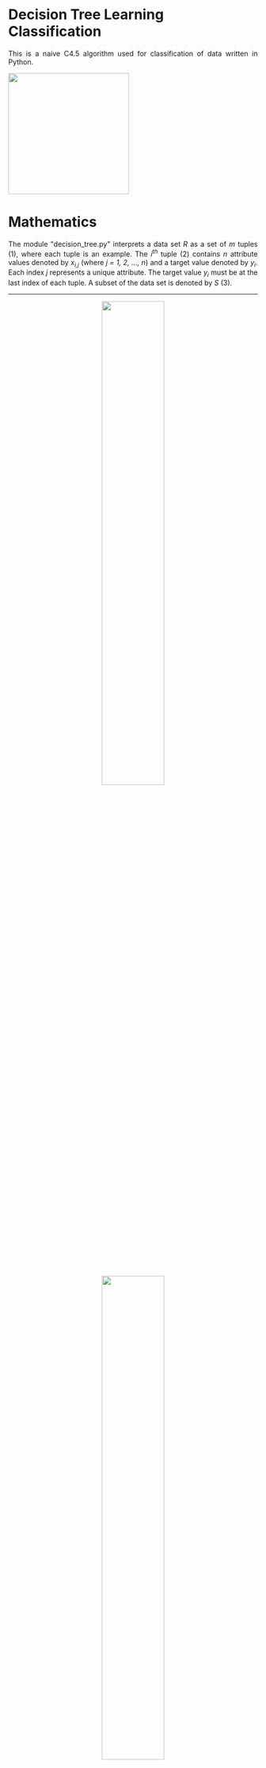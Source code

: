 <h1>Decision Tree Learning Classification</h1>
<p align="justify">
    This is a naive C4.5 algorithm used for classification of data written in Python.
</p>

<p align="left">
    <img src="photos/dependencies.png" width="244px">
</p>

<h1>Mathematics</h1>

<p align="justify">
    The module "decision_tree.py" interprets a data set <i>R</i> as a set of <i>m</i> tuples (1), where each tuple is an example.
    The <i>i<sup>th</sup></i> tuple (2) contains <i>n</i> attribute values denoted by <i>x<sub>i,j</sub></i> (where <i>j = 1, 2, ..., n</i>) 
    and a target value denoted by <i>y<sub>i</sub></i>.
    Each index <i>j</i> represents a unique attribute.
    The target value <i>y<sub>i</sub></i> must be at the last index of each tuple.
    A subset of the data set is denoted by <i>S</i> (3).
</p>

<hr>
<p align="center">
    <img src="photos/equations/equation1.png" width=50%>
</p>

<p align="center">
    <img src="photos/equations/equation2.png" width=50%>
</p>

<p align="center">
    <img src="photos/equations/equation3.png" width=50%>
</p>
<hr>

<p align="justify">
    Each attribute and its distinct values will be a node in the decision tree. 
    An attribute's unique values will be its child nodes,
    and each of these child nodes will then be a parent node to another attribute node, and so on.
    This continues until the target value is reached, which is a leaf node.
    The module "decision_tree.py" splits an attribute <i>a</i> into its unique values by creating a new set <i>X<sub>a</sub></i>,
    which contains values <i>x<sub>i,j</sub></i> in each tuple <i>S<sub>i</sub></i> for all tuples in the subset <i>S</i>
    such that <i>j = a</i> (4). A set of unique target values <i>y<sub>i</sub></i> in subset <i>S</i> is also defined (5).
</p>

<hr>
<p align="center">
    <img src="photos/equations/equation4.png" width=50%>
</p>

<p align="center">
    <img src="photos/equations/equation5.png" width=50%>
</p>
<hr>

<p align="justify">
    Deciding which attribute should be chosen as a root node or a child node of another attribute's value is determined partly 
    by the information entropy <i>H</i> of the subset <i>S</i> (6),
    where <i>P(S,y)</i> is the probability of selecting the target value <i>y</i> from the subset <i>S</i> (7),
    or the number of times the value <i>y</i> occurs in the subset <i>S</i> devided by the number of examples in the subset <i>S</i>.
    The vertical bars denote the cardinality of the set or sequence.
    The value of the information entropy is between 0 and 1 bits inclusive.
</p>

<hr>
<p align="center">
    <img src="photos/equations/equation6.png" width=50%>
</p>

<p align="center">
    <img src="photos/equations/equation7.png" width=50%>
</p>
<hr>

<p align="justify">
    A plot of the information entropy of a set containing two target values, <i>+</i> for positive or yes and <i>-</i> for negative or no, 
    and their probabilities, <i>p<sub>+</sub></i> and <i>p<sub>-</sub></i> respectively, over all possible probabilities is shown below.
    When the number of positive values is the same as the number of negative values in the set, the information entropy is one.
    When the set contains only positive values or only negative values, the information entropy is zero.
    Therefore, a set with a lower information entropy is preferred, because it is closer to achieving a final verdict of yes or no.
    Note that <i>p<sub>+</sub> = 1 - p<sub>-</sub></i>.
</p>

<hr>
<p align="center">
    <img src="photos/infoEntropy.png" width=70%>
</p>
<hr>

<p align="justify">
    The information entropy provides a measure of the purity of a data set, or how close it is to achieving a final verdict,
    but it alone does not provide information on which attributes should be prioritized when selecting nodes to construct the decision tree.
    For this, the purity of the data set after an attribute is split on each of its values should be measured and compared with the purity of the unsplit data set.
    This calculation is called the information gain <i>IG</i> (8), 
    which is the change in information entropy of a subset <i>S</i> after splitting an attribute <i>a</i>.
    The information entropy of the split is given by a weighted sum of the information entropy of each subset 
    <i>S<sub>a</sub>(S,x)</i> (9), which contains tuples <i>S<sub>i</sub></i> with the split value <i>x</i> at <i>x<sub>i,a</sub></i>.
</p>

<hr>
<p align="center">
    <img src="photos/equations/equation8.png" width=50%>
</p>

<p align="center">
    <img src="photos/equations/equation9.png" width=50%>
</p>
<hr>

<p align="justify">
    The ID3 algorithm uses information gain to select nodes when constructing the tree.
    The C4.5 algorithm uses the information gain ratio <i>IGR</i> (10), 
    which is the information gain upon splitting an attribute <i>a</i> devided by the intrinsic value <i>IV</i> of the split (11).
    The information gain ratio takes the cardinality of the split into account when choosing an attribute.
    The larger the portion of data eliminated by the split, 
    the smaller the cardinality of <i>S<sub>a</sub>(S,x)</i>, the larger the instrisic value, and the smaller the information gain ratio.
    This way, attributes that do not contribute very much to the decision making process but split into pure data sets will be of less priority.
</p>
<p align="justify">
    Note that when the instrinsic value is zero, the data set cannot be split anymore and a final verdict must be achieved by a majority vote.
    The module "decision_tree.py" returns an information gain ratio of zero if an intrinsic value of zero is encountered.
    This is reasonable because the information gain should also be zero if the intrisnsic value is zero.
    However, a majority vote is taken just in case the information gain is not zero.
</p>

<hr>
<p align="center">
    <img src="photos/equations/equation10.png" width=50%>
</p>

<p align="center">
    <img src="photos/equations/equation11.png" width=50%>
</p>
<hr>

<h1>Algorithm</h1>

<p align="justify">
    The module "decision_tree.py" uses the learning algorithm described in pseudocode below.
    This is a naive C4.5 algorithm.
    I decided to use a nested hash map as the tree structure, 
    in which the leaf nodes are keys pointing to NULL values.
    I tried to make the pseudocode as explicit as possible to avoid any confusion.
    However, because the algorithm is recursive and creates a nested structure,
    it is inherently a little complex. 
    I prefer a more explicit description over a more simplified one, 
    because the latter will lead to ambiguity.
    Note that this algorithm will produce a decision tree, 
    but does not guarantee the optimal tree structure.
</p>

<hr>
<p align="center">
    <img src="photos/algorithm.png" width=63%>
</p>

<h1>Example 1</h1>

<p align="justify">
    Importing the "decision_tree.py" into a Python environment:
</p>

```python
from decision_tree import DecisionTree
```

<p align="justify">
    The "DecisionTree" class can read csv files and automatically convert them into a set of tuples.
    The file should have the target values as the last column in the data set and headers for each column.
    The file "tennis.csv" contains data on when a golfer named Peter decided to play golf during various weather conditions.
</p>

```python
model = DecisionTree()
model.importcsv( 'tennis.csv' )
```

<p align="justify">
    The headers of the file are stored in the "label" variable.
    The rest of the data is stored in the "data" variable.
    Attributes "Outlook," "Humidity" and "Wind" correspond to columns 1, 2 and 3 in the data,
    which are their respective values.
    The last label and column of data is the target value, "Play" with values "Yes" or "No."
    This data will lead to a binary classifier.
    However, the "DecisionTree" class and its algorithm can be used for any order of classification.
</p>

```python
model.label
```

    ['Outlook', 'Humidity', 'Wind', 'Play']

```python
model.data
```

    {('Overcast', 'High', 'Strong', 'Yes'),
     ('Overcast', 'High', 'Weak', 'Yes'),
     ('Overcast', 'Normal', 'Strong', 'Yes'),
     ('Overcast', 'Normal', 'Weak', 'Yes'),
     ('Rain', 'High', 'Strong', 'No'),
     ('Rain', 'High', 'Weak', 'Yes'),
     ('Rain', 'Normal', 'Strong', 'No'),
     ('Rain', 'Normal', 'Weak', 'Yes'),
     ('Sunny', 'High', 'Strong', 'No'),
     ('Sunny', 'High', 'Weak', 'No'),
     ('Sunny', 'Normal', 'Strong', 'Yes'),
     ('Sunny', 'Normal', 'Weak', 'Yes')}

<p align="justify">
    The learn method employs the aforementioned learning algorithm on a data set.
    The data set passed to the learning algorithm is the all the data found in the "tennis.csv" file.
    Data passed to the learn method must be a set of tuples.
    After the learning algorithm is employed on the data set, the resulting tree can be plotted with the plot method and given a title, shown below.
    This tree correctly classifies all of the data, and this can easily be verified.
    Next, let's try a more complicated example.
</p>

```python
model.learn( model.data )
model.plot( 'Will Peter Play Golf?' )
```

![png](photos/tennistree.png)

<h1>Example 2</h1>

<p align="justify">
    Let's try a more complicated example. 
    The file "mushrooms.csv" contains 8124 examples of data on the toxicity of mushrooms based on various characteristics.
</p>

```python
model = DecisionTree()
model.importcsv( 'mushrooms.csv' )
len( model.data )
```




    8124

<p align="justify">
    The data contains 22 attributes and a target class, shown below.
    The target class is either poisoinous or edible.
    The "DecisionTree" class will be used to contruct a decision tree from the data that will classify a mushroom as poisonous or edible 
    based on the 22 attributes below.
</p>

```python
model.label
```




    ['cap shape',
     'cap surface',
     'cap color',
     'bruises',
     'odor',
     'gill attachment',
     'gill spacing',
     'gill size',
     'gill color',
     'stalk shape',
     'stalk root',
     'stalk surface above ring',
     'stalk surface below ring',
     'stalk color above ring',
     'stalk color below ring',
     'veil type',
     'veil color',
     'ring number',
     'ring type',
     'spore print color',
     'population',
     'habitat',
     'class']

<p align="justify">
    The "testAndTrain" method takes a ratio, which is the ratio of data that will be sampled to train or construct the decision tree model. 
    The sampling is done randomly without replacement.
    The remainder of the data is separated from the training sample and used to test the accuracy of the model.
    The code below samples 25% of the total number of examples in the data to contruct the tree, 
    tests the contructed tree on the remaining 75% of the data and prints the results.
    An accuracy of 99.61 % is achieved after sampling just 25% of the data.
    However, since eating a poisonous mushroom may be a life or death situation, a higher accuracy will be preferred.
</p>

```python
model.testAndTrain( ratio = 0.25 )
```

    Samples in training set:  2031
    Samples tested         :  6093
    Total samples          :  8124
    Model accuracy         :  99.61 %

<p align="justify">
    Due to the size of this data set and the number of attributes it contains,
    there is no way to completely visualize the decision tree model that was learned by the algorithm.
    I edited the plot method to at least provide a visualization for the size of the tree, shown below.
    This tree contains over 400 nodes.
</p>

```python
model.plot()
```

<p align="center">
    <img src="photos/mushroomtree.png" width=100%>
</p>
